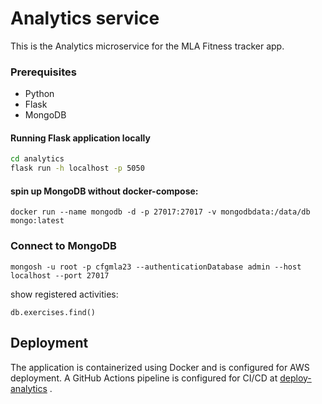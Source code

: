 # Analytics service

This is the Analytics microservice for the MLA Fitness tracker app.

### Prerequisites

- Python
- Flask
- MongoDB


#### Running Flask application locally 

```sh
cd analytics
flask run -h localhost -p 5050
```

#### spin up MongoDB without docker-compose:
```
docker run --name mongodb -d -p 27017:27017 -v mongodbdata:/data/db mongo:latest
```

### Connect to MongoDB

```
mongosh -u root -p cfgmla23 --authenticationDatabase admin --host localhost --port 27017
```

show registered activities:
```
db.exercises.find()
```


## Deployment
The application is containerized using Docker and is configured for AWS deployment. A GitHub Actions pipeline is configured for CI/CD at [deploy-analytics](../.github/workflows/deploy-Analytics.yml) .